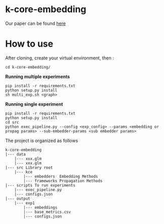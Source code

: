 # k-core-embedding 

Our paper can be found [here](https://github.com/SBrandeis/k-core-embedding/blob/master/ABOUT%20GRAPH%20DEGENERACY%2C%20REPRESENTATION%20LEARNING%20AND%20SCALABILITY%20.pdf)

# How to use 

After cloning, create your virtual environment, then :

```
cd k-core-embedding/
```

**Running multiple experiments**

```
pip install -r requirements.txt
python setup.py install
sh multi_exp.sh <graph>
```

**Running single experiment**


```
pip install -r requirements.txt
python setup.py install
cd src
python exec_pipeline.py --config <exp_config> --params <embedding or propag params> --sub-embedder-params <sub embedder params>
```

The project is organized as follows

```
k-core-embedding
|--- data
    |--- xxx.glm 
    |--- xxx.glm    
|--- src Library root
    |--- kce
        |--- embedders  Embedding Methods
        |--- frameworks Propagation Methods
|--- scripts To run experiments
    |--- exec_pipeline.py
    |--- configs.json
|--- output
    |--- exp1
        |--- embeddings
        |--- base_metrics.csv
        |--- configs.json
```
